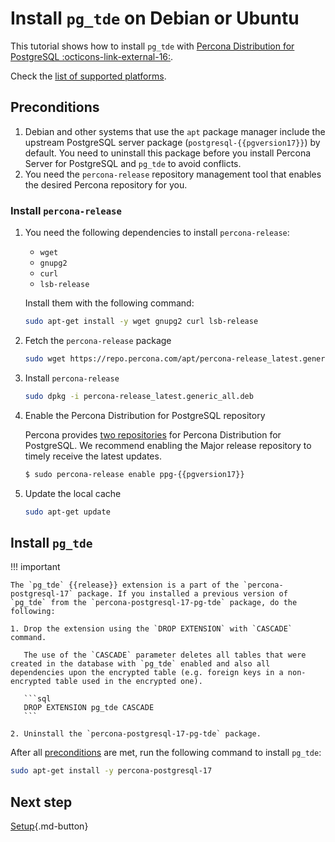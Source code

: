 # Install `pg_tde` on Debian or Ubuntu


This tutorial shows how to install `pg_tde` with [Percona Distribution for PostgreSQL :octicons-link-external-16:](https://docs.percona.com/postgresql/latest/index.html).

Check the [list of supported platforms](install.md#__tabbed_1_1).

## Preconditions

1. Debian and other systems that use the `apt` package manager include the upstream PostgreSQL server package (`postgresql-{{pgversion17}}`) by default. You need to uninstall this package before you install Percona Server for PostgreSQL and `pg_tde` to avoid conflicts.
2. You need the `percona-release` repository management tool that enables the desired Percona repository for you.


### Install `percona-release`

1. You need the following dependencies to install `percona-release`:
    
    - `wget`
    - `gnupg2`
    - `curl`
    - `lsb-release`
    
    Install them with the following command:
    
    ```bash
    sudo apt-get install -y wget gnupg2 curl lsb-release
    ```
    
2. Fetch the `percona-release` package

    ```bash
    sudo wget https://repo.percona.com/apt/percona-release_latest.generic_all.deb
    ```

3. Install `percona-release`

    ```bash
    sudo dpkg -i percona-release_latest.generic_all.deb
    ```

4. Enable the Percona Distribution for PostgreSQL repository

    Percona provides [two repositories](repo-overview.md) for Percona Distribution for PostgreSQL. We recommend enabling the Major release repository to timely receive the latest updates. 

    ```{.bash data-prompt="$"}
    $ sudo percona-release enable ppg-{{pgversion17}} 
    ```

6. Update the local cache

    ```bash
    sudo apt-get update
    ```

## Install `pg_tde`

!!! important

    The `pg_tde` {{release}} extension is a part of the `percona-postgresql-17` package. If you installed a previous version of `pg_tde` from the `percona-postgresql-17-pg-tde` package, do the following:

    1. Drop the extension using the `DROP EXTENSION` with `CASCADE` command.

       The use of the `CASCADE` parameter deletes all tables that were created in the database with `pg_tde` enabled and also all dependencies upon the encrypted table (e.g. foreign keys in a non-encrypted table used in the encrypted one).    

       ```sql
       DROP EXTENSION pg_tde CASCADE
       ```

    2. Uninstall the `percona-postgresql-17-pg-tde` package.  

After all [preconditions](#preconditions) are met, run the following command to install `pg_tde`:


```bash
sudo apt-get install -y percona-postgresql-17 
```


## Next step 

[Setup](setup.md){.md-button}
